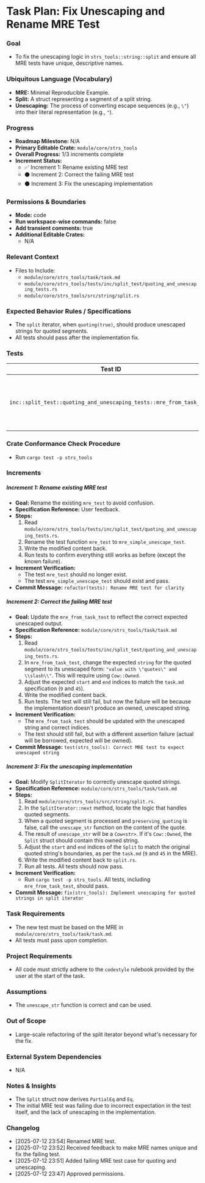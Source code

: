 # Task Plan: Fix Unescaping and Rename MRE Test

### Goal
*   To fix the unescaping logic in `strs_tools::string::split` and ensure all MRE tests have unique, descriptive names.

### Ubiquitous Language (Vocabulary)
*   **MRE:** Minimal Reproducible Example.
*   **Split:** A struct representing a segment of a split string.
*   **Unescaping:** The process of converting escape sequences (e.g., `\"`) into their literal representation (e.g., `"`).

### Progress
*   **Roadmap Milestone:** N/A
*   **Primary Editable Crate:** `module/core/strs_tools`
*   **Overall Progress:** 1/3 increments complete
*   **Increment Status:**
    *   ✅ Increment 1: Rename existing MRE test
    *   ⚫ Increment 2: Correct the failing MRE test
    *   ⚫ Increment 3: Fix the unescaping implementation

### Permissions & Boundaries
*   **Mode:** code
*   **Run workspace-wise commands:** false
*   **Add transient comments:** true
*   **Additional Editable Crates:**
    *   N/A

### Relevant Context
*   Files to Include:
    *   `module/core/strs_tools/task/task.md`
    *   `module/core/strs_tools/tests/inc/split_test/quoting_and_unescaping_tests.rs`
    *   `module/core/strs_tools/src/string/split.rs`

### Expected Behavior Rules / Specifications
*   The `split` iterator, when `quoting(true)`, should produce unescaped strings for quoted segments.
*   All tests should pass after the implementation fix.

### Tests
| Test ID | Status | Notes |
|---|---|---|
| `inc::split_test::quoting_and_unescaping_tests::mre_from_task_test` | Failing (New) | The test fails as expected, because the unescaping logic is not implemented yet. |

### Crate Conformance Check Procedure
*   Run `cargo test -p strs_tools`

### Increments
##### Increment 1: Rename existing MRE test
*   **Goal:** Rename the existing `mre_test` to avoid confusion.
*   **Specification Reference:** User feedback.
*   **Steps:**
    1.  Read `module/core/strs_tools/tests/inc/split_test/quoting_and_unescaping_tests.rs`.
    2.  Rename the test function `mre_test` to `mre_simple_unescape_test`.
    3.  Write the modified content back.
    4.  Run tests to confirm everything still works as before (except the known failure).
*   **Increment Verification:**
    *   The test `mre_test` should no longer exist.
    *   The test `mre_simple_unescape_test` should exist and pass.
*   **Commit Message:** `refactor(tests): Rename MRE test for clarity`

##### Increment 2: Correct the failing MRE test
*   **Goal:** Update the `mre_from_task_test` to reflect the correct expected unescaped output.
*   **Specification Reference:** `module/core/strs_tools/task/task.md`
*   **Steps:**
    1.  Read `module/core/strs_tools/tests/inc/split_test/quoting_and_unescaping_tests.rs`.
    2.  In `mre_from_task_test`, change the expected `string` for the quoted segment to its unescaped form: `"value with \"quotes\" and \\slash\\"`. This will require using `Cow::Owned`.
    3.  Adjust the expected `start` and `end` indices to match the `task.md` specification (`9` and `45`).
    4.  Write the modified content back.
    5.  Run tests. The test will still fail, but now the failure will be because the implementation doesn't produce an owned, unescaped string.
*   **Increment Verification:**
    *   The `mre_from_task_test` should be updated with the unescaped string and correct indices.
    *   The test should still fail, but with a different assertion failure (actual will be borrowed, expected will be owned).
*   **Commit Message:** `test(strs_tools): Correct MRE test to expect unescaped string`

##### Increment 3: Fix the unescaping implementation
*   **Goal:** Modify `SplitIterator` to correctly unescape quoted strings.
*   **Specification Reference:** `module/core/strs_tools/task/task.md`
*   **Steps:**
    1.  Read `module/core/strs_tools/src/string/split.rs`.
    2.  In the `SplitIterator::next` method, locate the logic that handles quoted segments.
    3.  When a quoted segment is processed and `preserving_quoting` is false, call the `unescape_str` function on the content of the quote.
    4.  The result of `unescape_str` will be a `Cow<str>`. If it's `Cow::Owned`, the `Split` struct should contain this owned string.
    5.  Adjust the `start` and `end` indices of the `Split` to match the original quoted string's boundaries, as per the `task.md` (`9` and `45` in the MRE).
    6.  Write the modified content back to `split.rs`.
    7.  Run all tests. All tests should now pass.
*   **Increment Verification:**
    *   Run `cargo test -p strs_tools`. All tests, including `mre_from_task_test`, should pass.
*   **Commit Message:** `fix(strs_tools): Implement unescaping for quoted strings in split iterator`

### Task Requirements
*   The new test must be based on the MRE in `module/core/strs_tools/task/task.md`.
*   All tests must pass upon completion.

### Project Requirements
*   All code must strictly adhere to the `codestyle` rulebook provided by the user at the start of the task.

### Assumptions
*   The `unescape_str` function is correct and can be used.

### Out of Scope
*   Large-scale refactoring of the split iterator beyond what's necessary for the fix.

### External System Dependencies
*   N/A

### Notes & Insights
*   The `Split` struct now derives `PartialEq` and `Eq`.
*   The initial MRE test was failing due to incorrect expectation in the test itself, and the lack of unescaping in the implementation.

### Changelog
*   [2025-07-12 23:54] Renamed MRE test.
*   [2025-07-12 23:52] Received feedback to make MRE names unique and fix the failing test.
*   [2025-07-12 23:51] Added failing MRE test case for quoting and unescaping.
*   [2025-07-12 23:47] Approved permissions.
